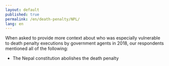 ```yaml
---
layout: default
published: true
permalink: /en/death-penalty/NPL/
lang: en
---
```


When asked to provide more context about who was especially vulnerable to death penalty executions by government agents in 2018, our respondents mentioned all of the following:
-	The Nepal constitution abolishes the death penalty

